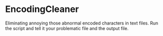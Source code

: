 # EncodingCleaner

Eliminating annoying those abnormal encoded characters in text files. Run the script and tell it your problematic file and the output file.